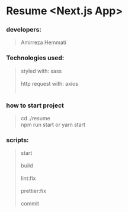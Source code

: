# Resume <Next.js App>

### developers:

> Amirreza Hemmati

### Technologies used:

> styled with: sass<br/><br/>
http request with: axios<br/><br/>

### how to start project
> cd ./resume <br />
npm run start or yarn start

### scripts:

> start <br/><br/>
build <br/><br/>
lint:fix <br/><br/>
prettier:fix <br/><br/>
commit 
